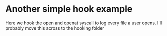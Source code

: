 # Another simple hook example
Here we hook the open and openat syscall to log every file a user opens. I'll probably move this across to the hooking folder
